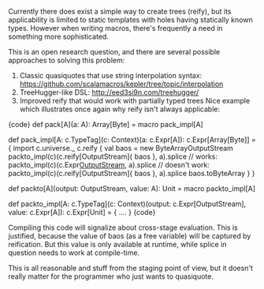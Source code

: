 Currently there does exist a simple way to create trees (reify), but its applicability is limited to static templates with holes having statically known types. However when writing macros, there's frequently a need in something more sophisticated.

This is an open research question, and there are several possible approaches to solving this problem:
1) Classic quasiquotes that use string interpolation syntax: https://github.com/scalamacros/kepler/tree/topic/interpolation
2) TreeHugger-like DSL: http://eed3si9n.com/treehugger/
3) Improved reify that would work with partially typed trees
Nice example which illustrates once again why reify isn't always applicable:

{code}
 def pack[A](a: A): Array[Byte] = macro pack_impl[A]

   def pack_impl[A: c.TypeTag](c: Context)(a: c.Expr[A]): c.Expr[Array[Byte]] = {
     import c.universe._
     c.reify {
       val baos = new ByteArrayOutputStream
       packto_impl(c)(c.reify[OutputStream]{ baos }, a).splice
       // works: packto_impl(c)(c.Expr[OutputStream](Ident("baos")), a).splice
       // doesn't work: packto_impl(c)(c.reify[OutputStream]{ baos }, a).splice
       baos.toByteArray
     }
   }

   def packto[A](output: OutputStream, value: A): Unit = macro packto_impl[A]

   def packto_impl[A: c.TypeTag](c: Context)(output: c.Expr[OutputStream], value: c.Expr[A]): c.Expr[Unit] = { .... }
{code}

Compiling this code will signalize about cross-stage evaluation. This is justified, because the value of baos (as a free variable) will be captured by reification. But this value is only available at runtime, while splice in question needs to work at compile-time.

This is all reasonable and stuff from the staging point of view, but it doesn't really matter for the programmer who just wants to quasiquote.

